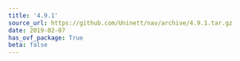 ```yaml
---
title: '4.9.1'
source_url: https://github.com/Uninett/nav/archive/4.9.1.tar.gz
date: 2019-02-07
has_ovf_package: True
beta: false
---
```

